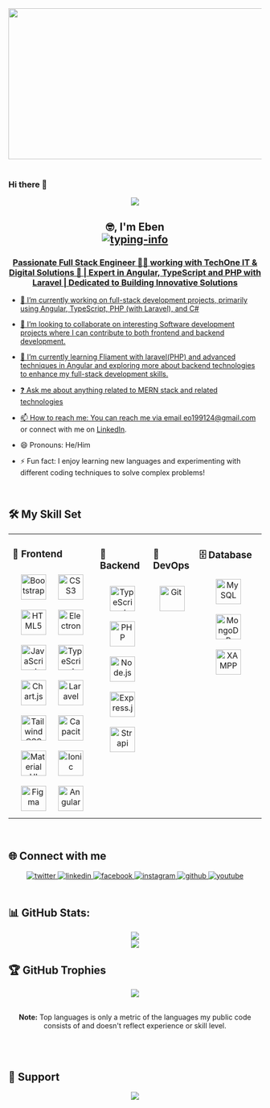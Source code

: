  

<div align="center">
<img src="https://miro.medium.com/v2/resize:fit:1400/format:webp/1*mnp6C50eyfjwu17Ew-9k5Q.jpeg" align="center" height="300" width="1000" />
</div>  

<br />

### Hi there 👋

<p align="center"> <img src="https://komarev.com/ghpvc/?username=ebenezerowusu&&style=flat-square" align="center" /> </p>

<h2 align="center">
    🤓, I'm Eben<br>
    <a href="https://github.com/ebenezerowusu">
        <img src="https://readme-typing-svg.herokuapp.com/?lines=Fullstack%20Developer👨‍💻;Angular%20Developer💪;Robotics%20Enthusiast%20💹&font=Fira&center=true&width=380&height=38&color=0056D2&vCenter=true&size=18&pause=1000" alt="typing-info">
<!--     </a>
    <a href="https://github.com/ladunjexa">
        <img src="https://github.com/ebenezerowusu/Redeemm/blob/output/github-contribution-grid-snake.gif" alt="snake" height="70%" width="70%"/>
    </a> -->
</h2>


<!-- <img src="https://komarev.com/ghpvc/?username=ebenezerowusu&&style=flat-square" align="center" />
<img src="https://komarev.com/ghpvc/?username=ebenezerowusu&label=Profile%20views&color=0e75b6&style=flat" alt="ebenezerowusu"/>
 -->
  


### <div align="center">Passionate Full Stack Engineer 👨‍💻 working with TechOne IT & Digital Solutions 🚀 | Expert in Angular, TypeScript and PHP with Laravel | Dedicated to Building Innovative Solutions</div>  
  

- 🔭  I’m currently working on full-stack development projects, primarily using Angular, TypeScript, PHP (with Laravel), and C#  
  

- 👯    I’m looking to collaborate on interesting Software development projects where I can contribute to both frontend and backend development.  
  

- 🌱 I’m currently learning Fliament with laravel(PHP) and advanced techniques in Angular and exploring more about backend technologies to enhance my full-stack development skills.  
  

- ❓ Ask me about anything related to MERN stack and related technologies  
  

- 📫  How to reach me: You can reach me via email [eo199124@gmail.com](eo199124@gmail.com) or connect with me on [LinkedIn](https://www.linkedin.com/in/owusu-ebenezer-741864226/).  
  

- 😄 Pronouns: He/Him  
  

- ⚡ Fun fact: I enjoy learning new languages and experimenting with different coding techniques to solve complex problems!  
  

<br/>  


## 🛠️ My Skill Set  
<table border="0" cellspacing="0" cellpadding="0"><tr><td valign="top" width="33%">

### 🎨 Frontend  
<div align="center">  
<a href="https://getbootstrap.com/docs/3.4/javascript/" target="_blank"><img style="margin: 10px" src="https://profilinator.rishav.dev/skills-assets/bootstrap-plain.svg" alt="Bootstrap" height="50" /></a>  
<a href="https://www.w3schools.com/css/" target="_blank"><img style="margin: 10px" src="https://profilinator.rishav.dev/skills-assets/css3-original-wordmark.svg" alt="CSS3" height="50" /></a>  
<a href="https://en.wikipedia.org/wiki/HTML5" target="_blank"><img style="margin: 10px" src="https://profilinator.rishav.dev/skills-assets/html5-original-wordmark.svg" alt="HTML5" height="50" /></a>  
<a href="https://www.electronjs.org/" target="_blank"><img style="margin: 10px" src="https://profilinator.rishav.dev/skills-assets/electron-original.svg" alt="Electron" height="50" /></a>  
<a href="https://www.javascript.com/" target="_blank"><img style="margin: 10px" src="https://profilinator.rishav.dev/skills-assets/javascript-original.svg" alt="JavaScript" height="50" /></a>  
<a href="https://www.typescriptlang.org/" target="_blank"><img style="margin: 10px" src="https://profilinator.rishav.dev/skills-assets/typescript-original.svg" alt="TypeScript" height="50" /></a>  
<a href="https://www.chartjs.org/" target="_blank"><img style="margin: 10px" src="https://profilinator.rishav.dev/skills-assets/logo-title.svg" alt="Chart.js" height="50" /></a>  
<a href="https://laravel.com/" target="_blank"><img style="margin: 10px" src="https://profilinator.rishav.dev/skills-assets/laravel-plain-wordmark.svg" alt="Laravel" height="50" /></a>  
<a href="https://www.tailwindcss.com/" target="_blank"><img style="margin: 10px" src="https://profilinator.rishav.dev/skills-assets/tailwindcss.svg" alt="Tailwind CSS" height="50" /></a>  
<a href="https://www.capacitorjs.com/" target="_blank"><img style="margin: 10px" src="https://profilinator.rishav.dev/skills-assets/capacitor.svg" alt="Capacitor" height="50" /></a>  
<a href="https://mui.com/" target="_blank"><img style="margin: 10px" src="https://profilinator.rishav.dev/skills-assets/mui.png" alt="Material UI" height="50" /></a>  
<a href="https://www.ionicframework.com/" target="_blank"><img style="margin: 10px" src="https://profilinator.rishav.dev/skills-assets/ionic.svg" alt="Ionic" height="50" /></a>  
<a href="https://www.figma.com/" target="_blank"><img style="margin: 10px" src="https://profilinator.rishav.dev/skills-assets/figma-icon.svg" alt="Figma" height="50" /></a>  
<a href="https://angular.io/" target="_blank"><img style="margin: 10px" src="https://profilinator.rishav.dev/skills-assets/angularjs-original.svg" alt="Angular" height="50" /></a>  
</div>  

</td><td valign="top" width="20%">

### 🔧 Backend  
<div align="center">  
<a href="https://www.typescriptlang.org/" target="_blank"><img style="margin: 10px" src="https://profilinator.rishav.dev/skills-assets/typescript-original.svg" alt="TypeScript" height="50" /></a>  
<a href="https://www.php.net/" target="_blank"><img style="margin: 10px" src="https://profilinator.rishav.dev/skills-assets/php-original.svg" alt="PHP" height="50" /></a>  
<a href="https://nodejs.org/" target="_blank"><img style="margin: 10px" src="https://profilinator.rishav.dev/skills-assets/nodejs-original-wordmark.svg" alt="Node.js" height="50" /></a>  
<a href="https://expressjs.com/" target="_blank"><img style="margin: 10px" src="https://profilinator.rishav.dev/skills-assets/express-original-wordmark.svg" alt="Express.js" height="50" /></a>  
<a href="https://www.strapi.io/" target="_blank"><img style="margin: 10px" src="https://profilinator.rishav.dev/skills-assets/strapi.svg" alt="Strapi" height="50" /></a>  
</div>

</td><td valign="top" width="15%">



### 🚀 DevOps  
<div align="center">  
<a href="https://github.com/" target="_blank"><img style="margin: 10px" src="https://profilinator.rishav.dev/skills-assets/git-scm-icon.svg" alt="Git" height="50" /></a>  
</div>

</td><td valign="top" width="25%">
  
### 🗄️ Database  
<div align="center">  
<a href="https://www.mysql.com/" target="_blank"><img style="margin: 10px" src="https://profilinator.rishav.dev/skills-assets/mysql-original-wordmark.svg" alt="MySQL" height="50" /></a>  
<a href="https://www.mongodb.com/" target="_blank"><img style="margin: 10px" src="https://profilinator.rishav.dev/skills-assets/mongodb-original-wordmark.svg" alt="MongoDB" height="50" /></a>  
<a href="https://www.apachefriends.org/" target="_blank"><img style="margin: 10px" src="https://profilinator.rishav.dev/skills-assets/xampp.png" alt="XAMPP" height="50" /></a>  
</div>


</td></tr></table>  

<br/>  


## 🌐 Connect with me  
<div align="center">
<a href="https://twitter.com/MartiniGuy_51v0" target="_blank">
<img src=https://img.shields.io/badge/twitter-%2300acee.svg?&style=for-the-badge&logo=twitter&logoColor=white alt=twitter style="margin-bottom: 5px;" />
</a>
<a href="https://linkedin.com/in/owusu-ebenezer-741864226" target="_blank">
<img src=https://img.shields.io/badge/linkedin-%231E77B5.svg?&style=for-the-badge&logo=linkedin&logoColor=white alt=linkedin style="margin-bottom: 5px;" />
</a>
<a href="https://www.facebook.com/ebenezer.shoot" target="_blank">
<img src=https://img.shields.io/badge/facebook-%232E87FB.svg?&style=for-the-badge&logo=facebook&logoColor=white alt=facebook style="margin-bottom: 5px;" />
</a>
<a href="https://instagram.com/owusuebenezer108" target="_blank">
<img src=https://img.shields.io/badge/instagram-%23000000.svg?&style=for-the-badge&logo=instagram&logoColor=white alt=instagram style="margin-bottom: 5px;" />
</a>
<a href="https://github.com/ebenezerowusu" target="_blank">
<img src=https://img.shields.io/badge/github-%2324292e.svg?&style=for-the-badge&logo=github&logoColor=white alt=github style="margin-bottom: 5px;" />
</a>
<a href="https://www.youtube.com/user/ebenezerowusu3611" target="_blank">
<img src=https://img.shields.io/badge/youtube-%23EE4831.svg?&style=for-the-badge&logo=youtube&logoColor=white alt=youtube style="margin-bottom: 5px;" />
</a>  
</div>  
  
<br/>  


## 📊 GitHub Stats: 
<div align="center">
  
![](https://github-readme-stats.vercel.app/api?username=ebenezerowusu&theme=merko&hide_border=false&include_all_commits=true&count_private=false)<br/>
![](https://github-readme-streak-stats.herokuapp.com/?user=ebenezerowusu&theme=merko&hide_border=false)<br/>
<!-- ![](https://github-readme-stats.vercel.app/api/top-langs/?username=ebenezerowusu&theme=merko&hide_border=false&include_all_commits=true&count_private=false&layout=compact) -->

</div> 

## 🏆 GitHub Trophies
<div align="center">
  
![](https://github-profile-trophy.vercel.app/?username=ebenezerowusu&theme=merko&no-frame=true&no-bg=true&margin-w=4)

<br/>
  <b>Note:</b> Top languages is only a metric of the languages my public code consists of and doesn't reflect experience or skill level.
<br/>

</div> 

<br/>  


<!-- ## 📝 Recent Blog Posts  -->
  

<br/>  

  

<br/>  
 

## 💸 Support
<div align="center">
            <a href="https://www.buymeacoffee.com/owusuebenezer" target="_blank" style="display: inline-block;">
                <img
                    src="https://img.shields.io/badge/Donate-Buy%20Me%20A%20Coffee-orange.svg?style=flat-square&logo=buymeacoffee" 
                    align="center"
                />
            </a></div>
<br />
